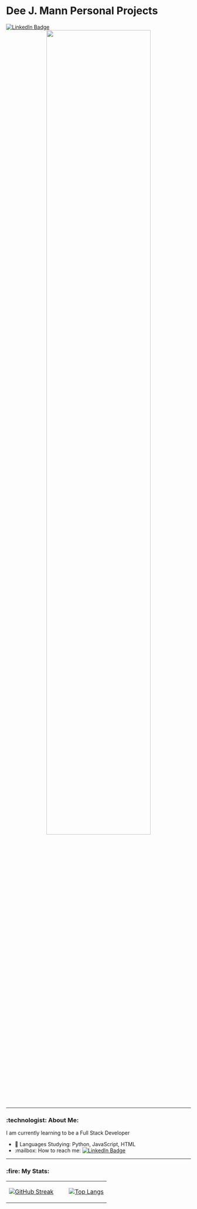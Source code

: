 <h1>Dee J. Mann Personal Projects</h1>

<div id="badges">
  <a href="https://www.linkedin.com/in/manndj/">
    <img src="https://img.shields.io/badge/LinkedIn-blue?style=for-the-badge&logo=linkedin&logoColor=white" alt="LinkedIn Badge"/>
  </a>
</div>

<div align="center">
  <!---<img src="https://media.giphy.com/media/dWesBcTLavkZuG35MI/giphy.gif" width="600" height="300"/>--->
  <img src="https://onedrive.live.com/embed?resid=BBA92F6C8A9B8063%2151441&authkey=%21AJv0ulgUOco66E8" width="75%" />
</div>
<hr>
<h3>:technologist: About Me:</h3>
<div align="left">
I am currently learning to be a Full Stack Developer
  <ul>
  <li>📖 Languages Studying: Python, JavaScript, HTML</li>
  <li>:mailbox: How to reach me: <a href="https://www.linkedin.com/in/manndj/"><img src="https://img.shields.io/badge/LinkedIn-blue?style=flat&logo=linkedin&logoColor=white" alt="LinkedIn Badge"/></a></li>
</ul>
</div>
<hr>
<h3>:fire: My Stats:</h3>
<table cellpadding="0" cellspacing="0" border="0" width="100%" align="center">
<tbody border="0">
<tr border="0">
<td align="left" width="50%" border="0">
  
[![GitHub Streak](https://github-readme-streak-stats-delta-lyart.vercel.app?user=DeeJaeMann&theme=transparent&date_format=j%20M%5B%20Y%5D)](https://git.io/streak-stats) 

</td>
<td align="right" width="50%" border="0">
  
[![Top Langs](https://github-readme-stats.vercel.app/api/top-langs/?username=DeeJaeMann&layout=donut&langs_count=6&theme=transparent&exclude_repo=github-readme-streak-stats)](https://github.com/anuraghazra/github-readme-stats) 

</td>
</tr>
</tbody>
</table>
<!---
DeeJaeMann/DeeJaeMann is a ✨ special ✨ repository because its `README.md` (this file) appears on your GitHub profile.
You can click the Preview link to take a look at your changes.

Guide for ReadMe
https://www.sitepoint.com/github-profile-readme/
--->
